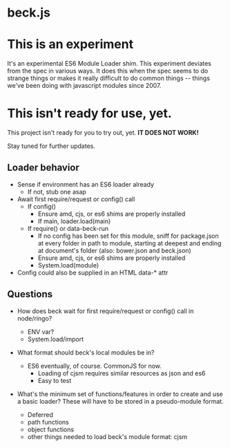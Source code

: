 # beck.js

# This is an experiment

It's an experimental ES6 Module Loader shim.  This experiment deviates from the
spec in various ways.  It does this when the spec seems to do strange things or
makes it really difficult to do common things -- things we've been doing with
javascript modules since 2007.

# This isn't ready for use, yet.

This project isn't ready for you to try out, yet.  **IT DOES NOT WORK!**

Stay tuned for further updates.

## Loader behavior

* Sense if environment has an ES6 loader already
	* If not, stub one asap
* Await first require/request or config() call
	* If config()
		* Ensure amd, cjs, or es6 shims are properly installed
		* If main, loader.load(main)
	* If require() or data-beck-run
		* If no config has been set for this module, sniff for package.json at
		  every folder in path to module, starting at deepest and ending at
		  document's folder (also: bower.json and beck.json)
		* Ensure amd, cjs, or es6 shims are properly installed
		* System.load(module)
* Config could also be supplied in an HTML data-* attr

## Questions

* How does beck wait for first require/request or config() call in node/ringo?
	* ENV var?
	* System.load/import

* What format should beck's local modules be in?
	* ES6 eventually, of course. CommonJS for now.
		* Loading of cjsm requires similar resources as json and es6
		* Easy to test

* What's the minimum set of functions/features in order to create and
use a basic loader?  These will have to be stored in a pseudo-module format.
	* Deferred
	* path functions
	* object functions
	* other things needed to load beck's module format: cjsm

